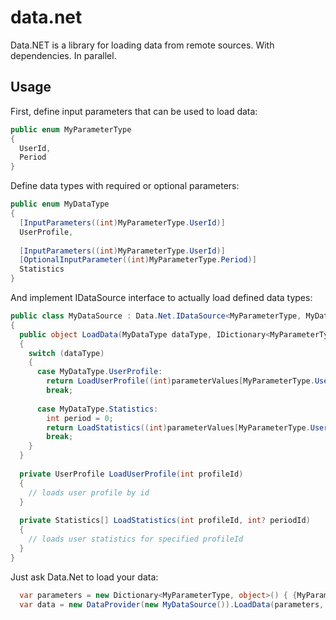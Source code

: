data.net
========

Data.NET is a library for loading data from remote sources. With dependencies. In parallel.

Usage
-----

First, define input parameters that can be used to load data:
``` csharp
public enum MyParameterType
{
  UserId,
  Period
}
```

Define data types with required or optional parameters:
``` csharp
public enum MyDataType
{
  [InputParameters((int)MyParameterType.UserId)]
  UserProfile,
  
  [InputParameters((int)MyParameterType.UserId)]
  [OptionalInputParameter((int)MyParameterType.Period)]
  Statistics
}
```

And implement IDataSource interface to actually load defined data types:
``` csharp
public class MyDataSource : Data.Net.IDataSource<MyParameterType, MyDataType>
{
  public object LoadData(MyDataType dataType, IDictionary<MyParameterType, object> parameterValues, ILoadingContext<MyParameterType> context)
  {
    switch (dataType) 
    {
      case MyDataType.UserProfile:
        return LoadUserProfile((int)parameterValues[MyParameterType.UserId]);
        break;
        
      case MyDataType.Statistics:
        int period = 0;
        return LoadStatistics((int)parameterValues[MyParameterType.UserId], parameterValues.TryGetValue(MyParameterType.Statistics, ref period) ? period : (int?)null);
        break;
    }
  }
  
  private UserProfile LoadUserProfile(int profileId) 
  {
    // loads user profile by id
  }
  
  private Statistics[] LoadStatistics(int profileId, int? periodId)
  {
    // loads user statistics for specified profileId
  }
}
```

Just ask Data.Net to load your data:
``` csharp
  var parameters = new Dictionary<MyParameterType, object>() { {MyParameterType.UserId, 1} };
  var data = new DataProvider(new MyDataSource()).LoadData(parameters, MyDataType.UserProfile, MyDataType.Period);
```
